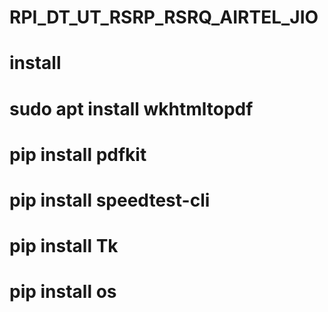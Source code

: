 # RPI_DT_UT_RSRP_RSRQ_AIRTEL_JIO

# install
# sudo apt install wkhtmltopdf
# pip install pdfkit
# pip install speedtest-cli
# pip install Tk
# pip install os
